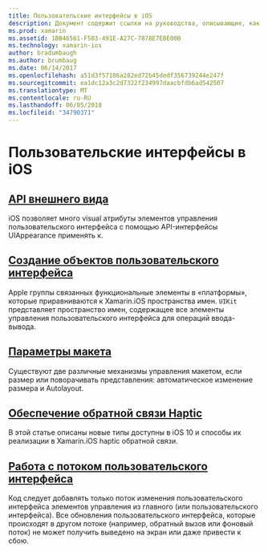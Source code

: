 ```yaml
---
title: Пользовательские интерфейсы в iOS
description: Документ содержит ссылки на руководства, описывающие, как создавать пользовательские интерфейсы в приложении Xamarin.iOS. Связанные направляющие охватывают API внешнего вида, создания объектов пользовательского интерфейса, параметры макета и многое другое.
ms.prod: xamarin
ms.assetid: 1BB46561-F503-491E-A27C-7878E7EBE00B
ms.technology: xamarin-ios
author: bradumbaugh
ms.author: brumbaug
ms.date: 06/14/2017
ms.openlocfilehash: a51d3f57106a282ed72b45dedf356739244e247f
ms.sourcegitcommit: ea1dc12a3c2d7322f234997daacbfdb6ad542507
ms.translationtype: MT
ms.contentlocale: ru-RU
ms.lasthandoff: 06/05/2018
ms.locfileid: "34790371"
---
```

# <a name="user-interfaces-in-ios"></a>Пользовательские интерфейсы в iOS

## <a name="appearance-apiintroduction-to-the-appearance-apimd"></a>[API внешнего вида](introduction-to-the-appearance-api.md)

iOS позволяет много visual атрибуты элементов управления пользовательского интерфейса с помощью API-интерфейсы UIAppearance применять к.

## <a name="creating-user-interface-objectsiosuser-interfaceios-uicreating-ui-objectsmd"></a>[Создание объектов пользовательского интерфейса](~/ios/user-interface/ios-ui/creating-ui-objects.md)

Apple группы связанных функциональные элементы в «платформы», которые приравниваются к Xamarin.iOS пространства имен. `UIKit` представляет пространство имен, содержащее все элементы управления пользовательского интерфейса для операций ввода-вывода.

## <a name="layout-optionsiosuser-interfaceios-uilayout-optionsmd"></a>[Параметры макета](~/ios/user-interface/ios-ui/layout-options.md)

Существуют две различные механизмы управления макетом, если размер или поворачивать представления: автоматическое изменение размера и Autolayout.

## <a name="providing-haptic-feedbackiosuser-interfaceios-uihaptic-feedbackmd"></a>[Обеспечение обратной связи Haptic](~/ios/user-interface/ios-ui/haptic-feedback.md)

В этой статье описаны новые типы доступны в iOS 10 и способы их реализации в Xamarin.iOS haptic обратной связи.

## <a name="working-with-the-ui-threadiosuser-interfaceios-uiui-threadmd"></a>[Работа с потоком пользовательского интерфейса](~/ios/user-interface/ios-ui/ui-thread.md)

Код следует добавлять только поток изменения пользовательского интерфейса элементов управления из главного (или пользовательского интерфейса). Все обновления пользовательского интерфейса, которые происходят в другом потоке (например, обратный вызов или фоновый поток) не может получить выведено на экран или даже привести к сбою.




